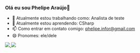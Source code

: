 ### Olá  eu sou Phelipe Araújo👋
- 🔭 Atualmente estou trabalhando como: Analista de teste
- 🌱 Atualmente estou aprendendo: CSharp
- 📫 Como entrar em contato comigo: phelipe.infor@gmail.com
- 😄 Pronomes: ele/dele
<div>
  <a href="https://github.com/PhelipeCurso">
    <img height"180em" src= "https://github-readme-stats.vercel.app/api?username=PhelipeCurso&show_icons=true&theme=dracula&include_all_commits=true&count_private=true"/>
    <img height"200em" src= "https://github-readme-stats.vercel.app/api/top-langs/?username=PhelipeCurso&layout=compact&langs_count=16&theme=dracula"/>
</div>

